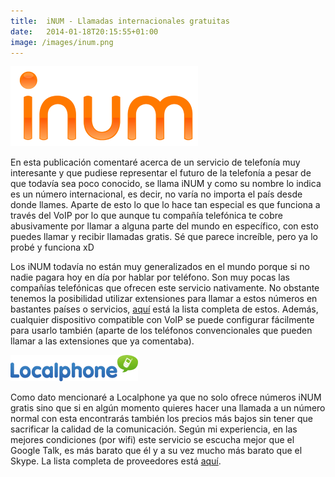```yaml
---
title:  iNUM - Llamadas internacionales gratuitas
date:   2014-01-18T20:15:55+01:00
image: /images/inum.png
---
```


![iNUM logo](inum.png)

En esta publicación comentaré acerca de un servicio de telefonía muy interesante y que pudiese representar el futuro de la telefonía a pesar de que todavía sea poco conocido, se llama iNUM y como su nombre lo indica es un número internacional, es decir, no varía no importa el país desde donde llames. Aparte de esto lo que lo hace tan especial es que funciona a través del VoIP por lo que aunque tu compañía telefónica te cobre abusivamente por llamar a alguna parte del mundo en específico, con esto puedes llamar y recibir llamadas gratis. Sé que parece increíble, pero ya lo probé y funciona xD

Los iNUM todavía no están muy generalizados en el mundo porque si no nadie pagara hoy en día por hablar por teléfono. Son muy pocas las compañías telefónicas que ofrecen este servicio nativamente. No obstante tenemos la posibilidad utilizar extensiones para llamar a estos números en bastantes países o servicios, [aquí](http://www.inum.net/?page_id=42) está la lista completa de estos. Además, cualquier dispositivo compatible con VoIP se puede configurar fácilmente para usarlo también (aparte de los teléfonos convencionales que pueden llamar a las extensiones que ya comentaba).

![Localphone](localphoneLogo.png)

 Como dato mencionaré a Localphone ya que no solo ofrece números iNUM gratis sino que si en algún momento quieres hacer una llamada a un número normal con esta encontrarás también los precios más bajos sin tener que sacrificar la calidad de la comunicación. Según mi experiencia, en las mejores condiciones (por wifi) este servicio se escucha mejor que el Google Talk, es más barato que él y a su vez mucho más barato que el Skype. La lista completa de proveedores está [aquí](http://www.inum.net/?page_id=50).